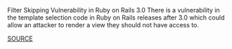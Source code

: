 Filter Skipping Vulnerability in Ruby on Rails 3.0
There is a vulnerability in the template selection code in Ruby on Rails releases after 3.0 which could allow an attacker to render a view they should not have access to.

[SOURCE](https://groups.google.com/d/topic/rubyonrails-security/NCCsca7TEtY/discussion)